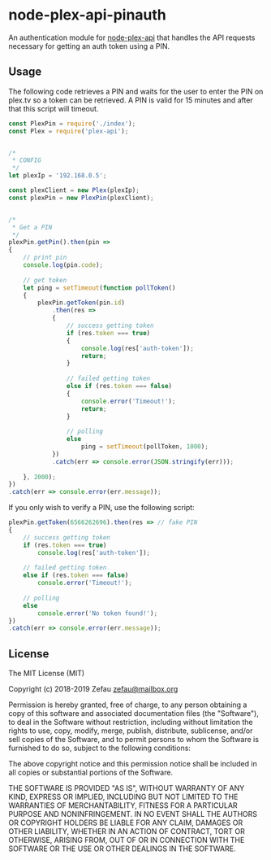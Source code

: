 # node-plex-api-pinauth
An authentication module for [node-plex-api](https://github.com/phillipj/node-plex-api) that handles the API requests necessary for getting an auth token using a PIN.


## Usage

The following code retrieves a PIN and waits for the user to enter the PIN on plex.tv so a token can be retrieved.
A PIN is valid for 15 minutes and after that this script will timeout.

```js
const PlexPin = require('./index');
const Plex = require('plex-api');


/*
 * CONFIG
 */
let plexIp = '192.168.0.5';

const plexClient = new Plex(plexIp);
const plexPin = new PlexPin(plexClient);


/*
 * Get a PIN
 */
plexPin.getPin().then(pin =>
{
	// print pin
	console.log(pin.code);
	
	// get token
	let ping = setTimeout(function pollToken()
	{
		plexPin.getToken(pin.id)
			.then(res =>
			{
				// success getting token
				if (res.token === true)
				{
					console.log(res['auth-token']);
					return;
				}
				
				// failed getting token
				else if (res.token === false)
				{
					console.error('Timeout!');
					return;
				}
				
				// polling
				else
					ping = setTimeout(pollToken, 1000);
			})
			.catch(err => console.error(JSON.stringify(err)));
		
	}, 2000);
})
.catch(err => console.error(err.message));
```

If you only wish to verify a PIN, use the following script:

```js
plexPin.getToken(6566262696).then(res => // fake PIN
{
	// success getting token
	if (res.token === true)
		console.log(res['auth-token']);
	
	// failed getting token
	else if (res.token === false)
		console.error('Timeout!');
	
	// polling
	else
		console.error('No token found!');
})
.catch(err => console.error(err.message));
```


## License
The MIT License (MIT)

Copyright (c) 2018-2019 Zefau <zefau@mailbox.org>

Permission is hereby granted, free of charge, to any person obtaining a copy
of this software and associated documentation files (the "Software"), to deal
in the Software without restriction, including without limitation the rights
to use, copy, modify, merge, publish, distribute, sublicense, and/or sell
copies of the Software, and to permit persons to whom the Software is
furnished to do so, subject to the following conditions:

The above copyright notice and this permission notice shall be included in
all copies or substantial portions of the Software.

THE SOFTWARE IS PROVIDED "AS IS", WITHOUT WARRANTY OF ANY KIND, EXPRESS OR
IMPLIED, INCLUDING BUT NOT LIMITED TO THE WARRANTIES OF MERCHANTABILITY,
FITNESS FOR A PARTICULAR PURPOSE AND NONINFRINGEMENT. IN NO EVENT SHALL THE
AUTHORS OR COPYRIGHT HOLDERS BE LIABLE FOR ANY CLAIM, DAMAGES OR OTHER
LIABILITY, WHETHER IN AN ACTION OF CONTRACT, TORT OR OTHERWISE, ARISING FROM,
OUT OF OR IN CONNECTION WITH THE SOFTWARE OR THE USE OR OTHER DEALINGS IN
THE SOFTWARE.
